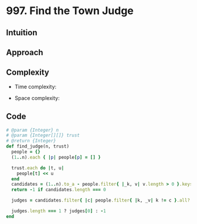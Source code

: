 # 997. Find the Town Judge

## Intuition

## Approach
<!-- Describe your approach to solving the problem. -->

## Complexity

- Time complexity:
<!-- Add your time complexity here, e.g. $$O(n)$$ -->

- Space complexity:
<!-- Add your space complexity here, e.g. $$O(n)$$ -->

## Code

```ruby
# @param {Integer} n
# @param {Integer[][]} trust
# @return {Integer}
def find_judge(n, trust)
  people = {}
  (1..n).each { |p| people[p] = [] }

  trust.each do |t, u|
    people[t] << u
  end
  candidates = (1..n).to_a - people.filter{ |_k, v| v.length > 0 }.keys
  return -1 if candidates.length === 0

  judges = candidates.filter{ |c| people.filter{ |k, _v| k != c }.all? { |k, v| v.include?(c) }}

  judges.length === 1 ? judges[0] : -1
end
```
